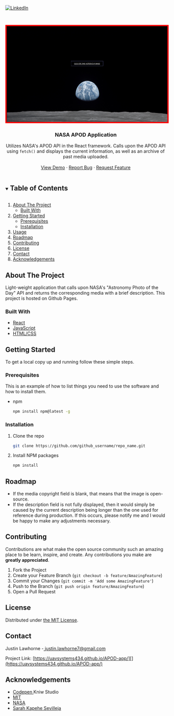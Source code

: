 

[![LinkedIn][linkedin-shield]][linkedin-url]



<!-- PROJECT LOGO -->
<br />
<p align="center">
  <a href="https://uavsystems434.github.io/APOD-app/">
    <img src="./APOD.webp" alt="" width="600" height="300" style="border-style: solid; border-width: .3em; border-color: red;">
  </a>

  <h3 align="center">NASA APOD Application</h3>

  <p align="center">
    Utilizes NASA's APOD API in the React framework. Calls upon the APOD API using <code>fetch()</code> and displays the current information, as well as an archive of past media uploaded.
    <br />
    <br />
    <a href="https://uavsystems434.github.io/APOD-app/">View Demo</a>
    ·
    <a href="https://uavsystems434.github.io/APOD-app/">Report Bug</a>
    ·
    <a href="https://uavsystems434.github.io/APOD-app/">Request Feature</a>
  </p>
</p>



<!-- TABLE OF CONTENTS -->
<details open="open">
  <summary><h2 style="display: inline-block">Table of Contents</h2></summary>
  <ol>
    <li>
      <a href="#about-the-project">About The Project</a>
      <ul>
        <li><a href="#built-with">Built With</a></li>
      </ul>
    </li>
    <li>
      <a href="#getting-started">Getting Started</a>
      <ul>
        <li><a href="#prerequisites">Prerequisites</a></li>
        <li><a href="#installation">Installation</a></li>
      </ul>
    </li>
    <li><a href="#usage">Usage</a></li>
    <li><a href="#roadmap">Roadmap</a></li>
    <li><a href="#contributing">Contributing</a></li>
    <li><a href="#license">License</a></li>
    <li><a href="#contact">Contact</a></li>
    <li><a href="#acknowledgements">Acknowledgements</a></li>
  </ol>
</details>



<!-- ABOUT THE PROJECT -->
## About The Project

Light-weight application that calls upon NASA's "Astronomy Photo of the Day" API and returns the corresponding media with a brief description. This project is hosted on Github Pages. 



### Built With

* [React](https://reactjs.org/)
* [JavaScript](https://www.javascript.com/)
* [HTML/CSS](https://www.w3schools.com/html/html_css.asp)



<!-- GETTING STARTED -->
## Getting Started

To get a local copy up and running follow these simple steps.

### Prerequisites

This is an example of how to list things you need to use the software and how to install them.
* npm
  ```sh
  npm install npm@latest -g
  ```

### Installation

1. Clone the repo
   ```sh
   git clone https://github.com/github_username/repo_name.git
   ```
2. Install NPM packages
   ```sh
   npm install
   ```


<!-- ROADMAP -->
## Roadmap
* If the media copyright field is blank, that means that the image is open-source.
* If the description field is not fully displayed, then it would simply be caused by the current description being longer than the one used for reference during production. If this occurs, please notify me and I would be happy to make any adjustments necessary.
  




<!-- CONTRIBUTING -->
## Contributing

Contributions are what make the open source community such an amazing place to be learn, inspire, and create. Any contributions you make are **greatly appreciated**.

1. Fork the Project
2. Create your Feature Branch (`git checkout -b feature/AmazingFeature`)
3. Commit your Changes (`git commit -m 'Add some AmazingFeature'`)
4. Push to the Branch (`git push origin feature/AmazingFeature`)
5. Open a Pull Request



<!-- LICENSE -->
## License

Distributed under [the MIT License](https://mit-license.org/).



<!-- CONTACT -->
## Contact

Justin Lawhorne -[ justin.lawhorne7@gmail.com](mailto:justin.lawhorne7@gmail.com?subject=[GitHub]%20Contact%20Han%20Request)

Project Link: [https://uavsystems434.github.io/APOD-app/][](https://uavsystems434.github.io/APOD-app/)



<!-- ACKNOWLEDGEMENTS -->
## Acknowledgements

* [Codepen ](https://codepen.io/JeremyWink/pen/LYPMLLV)Kniw Studio
* [MIT](https://opensource.org/licenses/MIT)
* [NASA](https://github.com/nasa/apod-api)
* [Sarah Kapehe Sevilleja](https://www.youtube.com/watch?v=H1nENYv-r_w&feature=emb_imp_woyt)





<!-- MARKDOWN LINKS & IMAGES -->
<!-- https://www.markdownguide.org/basic-syntax/#reference-style-links -->
[contributors-shield]: https://img.shields.io/github/contributors/github_username/repo.svg?style=for-the-badge
[contributors-url]: https://github.com/github_username/repo/graphs/contributors
[forks-shield]: https://img.shields.io/github/forks/github_username/repo.svg?style=for-the-badge
[forks-url]: https://github.com/github_username/repo/network/members
[stars-shield]: https://img.shields.io/github/stars/github_username/repo.svg?style=for-the-badge
[stars-url]: https://github.com/github_username/repo/stargazers
[issues-shield]: https://img.shields.io/github/issues/github_username/repo.svg?style=for-the-badge
[issues-url]: https://github.com/github_username/repo/issues
[license-shield]: https://img.shields.io/github/license/github_username/repo.svg?style=for-the-badge
[license-url]: https://github.com/github_username/repo/blob/master/LICENSE.txt
[linkedin-shield]: https://img.shields.io/badge/-LinkedIn-black.svg?style=for-the-badge&logo=linkedin&colorB=555
[linkedin-url]: https://linkedin.com/in/github_username
